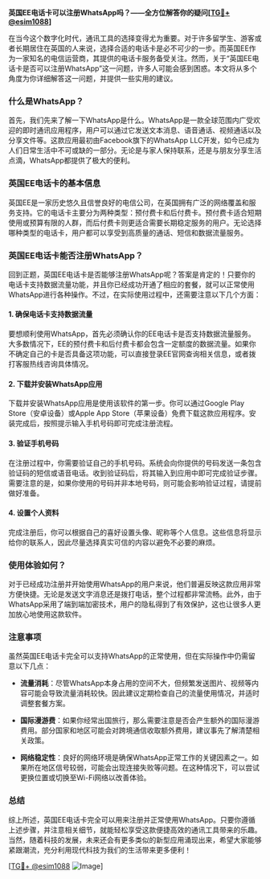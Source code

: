 **英国EE电话卡可以注册WhatsApp吗？——全方位解答你的疑问[[TG💪+ @esim1088](https://t.me/s/esim1088)]**

在当今这个数字化时代，通讯工具的选择变得尤为重要。对于许多留学生、游客或者长期居住在英国的人来说，选择合适的电话卡是必不可少的一步。而英国EE作为一家知名的电信运营商，其提供的电话卡服务备受关注。然而，关于“英国EE电话卡是否可以注册WhatsApp”这一问题，许多人可能会感到困惑。本文将从多个角度为你详细解答这一问题，并提供一些实用的建议。

### 什么是WhatsApp？

首先，我们先来了解一下WhatsApp是什么。WhatsApp是一款全球范围内广受欢迎的即时通讯应用程序，用户可以通过它发送文本消息、语音通话、视频通话以及分享文件等。这款应用最初由Facebook旗下的WhatsApp LLC开发，如今已成为人们日常生活中不可或缺的一部分。无论是与家人保持联系，还是与朋友分享生活点滴，WhatsApp都提供了极大的便利。

### 英国EE电话卡的基本信息

英国EE是一家历史悠久且信誉良好的电信公司，在英国拥有广泛的网络覆盖和服务支持。它的电话卡主要分为两种类型：预付费卡和后付费卡。预付费卡适合短期使用或预算有限的人群，而后付费卡则更适合需要长期稳定服务的用户。无论选择哪种类型的电话卡，用户都可以享受到高质量的通话、短信和数据流量服务。

### 英国EE电话卡能否注册WhatsApp？

回到正题，英国EE电话卡是否能够注册WhatsApp呢？答案是肯定的！只要你的电话卡支持数据流量功能，并且你已经成功开通了相应的套餐，就可以正常使用WhatsApp进行各种操作。不过，在实际使用过程中，还需要注意以下几个方面：

#### 1. 确保电话卡支持数据流量

要想顺利使用WhatsApp，首先必须确认你的EE电话卡是否支持数据流量服务。大多数情况下，EE的预付费卡和后付费卡都会包含一定额度的数据流量。如果你不确定自己的卡是否具备这项功能，可以直接登录EE官网查询相关信息，或者拨打客服热线咨询具体情况。

#### 2. 下载并安装WhatsApp应用

下载并安装WhatsApp应用是使用该软件的第一步。你可以通过Google Play Store（安卓设备）或Apple App Store（苹果设备）免费下载这款应用程序。安装完成后，按照提示输入手机号码即可完成注册流程。

#### 3. 验证手机号码

在注册过程中，你需要验证自己的手机号码。系统会向你提供的号码发送一条包含验证码的短信或语音电话。收到验证码后，将其输入到应用中即可完成验证步骤。需要注意的是，如果你使用的号码并非本地号码，则可能会影响验证过程，请提前做好准备。

#### 4. 设置个人资料

完成注册后，你可以根据自己的喜好设置头像、昵称等个人信息。这些信息将显示给你的联系人，因此尽量选择真实可信的内容以避免不必要的麻烦。

### 使用体验如何？

对于已经成功注册并开始使用WhatsApp的用户来说，他们普遍反映这款应用非常方便快捷。无论是发送文字消息还是拨打电话，整个过程都非常流畅。此外，由于WhatsApp采用了端到端加密技术，用户的隐私得到了有效保护，这也让很多人更加放心地使用这款软件。

### 注意事项

虽然英国EE电话卡完全可以支持WhatsApp的正常使用，但在实际操作中仍需留意以下几点：

- **流量消耗**：尽管WhatsApp本身占用的空间不大，但频繁发送图片、视频等内容可能会导致流量消耗较快。因此建议定期检查自己的流量使用情况，并适时调整套餐方案。
  
- **国际漫游费**：如果你经常出国旅行，那么需要注意是否会产生额外的国际漫游费用。部分国家和地区可能会对跨境通信收取额外费用，建议事先了解清楚相关政策。

- **网络稳定性**：良好的网络环境是确保WhatsApp正常工作的关键因素之一。如果所在地区信号较弱，可能会出现连接失败等问题。在这种情况下，可以尝试更换位置或切换至Wi-Fi网络以改善体验。

### 总结

综上所述，英国EE电话卡完全可以用来注册并正常使用WhatsApp。只要你遵循上述步骤，并注意相关细节，就能轻松享受这款便捷高效的通讯工具带来的乐趣。当然，随着科技的发展，未来还会有更多类似的新型应用涌现出来，希望大家能够紧跟潮流，充分利用现代科技为我们的生活带来更多便利！

[[TG💪+ @esim1088](https://t.me/s/esim1088) ![Image](https://i.postimg.cc/4NQfJmqS/Snipaste-2025-05-13-00-14-12.png)]